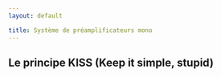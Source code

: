 ```yaml
---
layout: default

title: Système de préamplificateurs mono
---
```


## Le principe KISS (Keep it simple, stupid)
